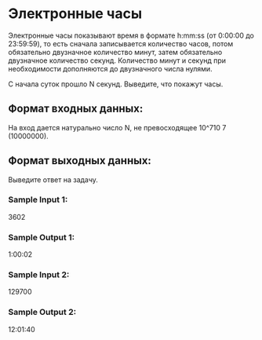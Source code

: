 # Электронные часы

Электронные часы показывают время в формате h:mm:ss (от 0:00:00 до 23:59:59), то есть сначала записывается количество часов, потом обязательно двузначное количество минут, затем обязательно двузначное количество секунд. Количество минут и секунд при необходимости дополняются до двузначного числа нулями.

С начала суток прошло N секунд. Выведите, что покажут часы.

## Формат входных данных:

На вход дается натурально число N, не превосходящее 10^710 
7
  (10000000).

## Формат выходных данных:

Выведите ответ на задачу.

### Sample Input 1:

3602
### Sample Output 1:

1:00:02
### Sample Input 2:

129700
### Sample Output 2:

12:01:40
